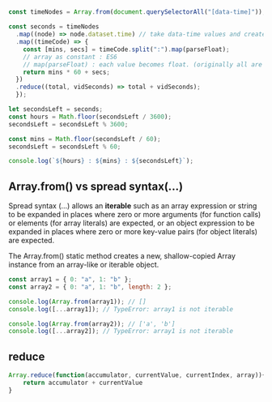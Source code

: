 ##

```js
const timeNodes = Array.from(document.querySelectorAll("[data-time]"));

const seconds = timeNodes
  .map((node) => node.dataset.time) // take data-time values and create an array
  .map((timeCode) => {
    const [mins, secs] = timeCode.split(":").map(parseFloat);
    // array as constant : ES6
    // map(parseFloat) : each value becomes float. (originally all are strings)
    return mins * 60 + secs;
  })
  .reduce((total, vidSeconds) => total + vidSeconds);
  });

let secondsLeft = seconds;
const hours = Math.floor(secondsLeft / 3600);
secondsLeft = secondsLeft % 3600;

const mins = Math.floor(secondsLeft / 60);
secondsLeft = secondsLeft % 60;

console.log(`${hours} : ${mins} : ${secondsLeft}`);
```

## Array.from() vs spread syntax(...)

Spread syntax (...) allows an **iterable** such as an array expression or string to be expanded in places where zero or more arguments (for function calls) or elements (for array literals) are expected, or an object expression to be expanded in places where zero or more key-value pairs (for object literals) are expected.

The Array.from() static method creates a new, shallow-copied Array instance from an array-like or iterable object.

```js
const array1 = { 0: "a", 1: "b" };
const array2 = { 0: "a", 1: "b", length: 2 };

console.log(Array.from(array1)); // []
console.log([...array1]); // TypeError: array1 is not iterable

console.log(Array.from(array2)); // ['a', 'b']
console.log([...array2]); // TypeError: array1 is not iterable
```

## reduce

```js
Array.reduce(function(accumulator, currentValue, currentIndex, array)){
    return accumulator + currentValue
}
```
